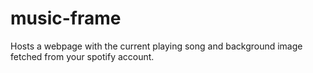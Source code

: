 # music-frame
Hosts a webpage with the current playing song and background image fetched from your spotify account.

